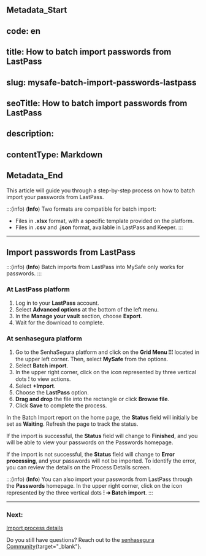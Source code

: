## Metadata_Start 
## code: en
## title: How to batch import passwords from LastPass 
## slug: mysafe-batch-import-passwords-lastpass 
## seoTitle: How to batch import passwords from LastPass 
## description:  
## contentType: Markdown 
## Metadata_End
This article will guide you through a step-by-step process on how to batch import your passwords from LastPass.

:::(info) (**Info**)
Two formats are compatible for batch import:
* Files in **.xlsx** format, with a specific template provided on the platform.
* Files in **.csv** and **.json** format, available in LastPass and Keeper.
:::
***
## Import passwords from LastPass

:::(info) (**Info**)
Batch imports from LastPass into MySafe only works for passwords.
:::
### At LastPass platform

1. Log in to your **LastPass** account.
2. Select **Advanced options** at the bottom of the left menu.
3. In the **Manage your vault** section, choose **Export**.
4. Wait for the download to complete.

### At senhasegura platform

1. Go to the SenhaSegura platform and click on the **Grid Menu ⁝⁝⁝** located in the upper left corner. Then, select **MySafe** from the options.
2. Select **Batch import**.
3. In the upper right corner, click on the icon represented by three vertical dots **⁝** to view actions.
4. Select **+Import**.
5. Choose the **LastPass** option.
6. **Drag and drop** the file into the rectangle or click **Browse file**.
7. Click **Save** to complete the process.

In the Batch Import report on the home page, the **Status** field will initially be set as **Waiting**. Refresh the page to track the status.

If the import is successful, the **Status** field will change to **Finished**, and you will be able to view your passwords on the Passwords homepage.

If the import is not successful, the **Status** field will change to **Error processing**, and your passwords will not be imported. To identify the error, you can review the details on the Process Details screen.

:::(info) (**Info**)
You can also import your passwords from LastPass through the **Passwords** homepage. In the upper right corner, click on the icon represented by the three vertical dots **⁝ ➔ Batch import**.
:::
***
### Next:
[Import process details](/v3-32/docs/mysafe-import-process-details)

Do you still have questions? Reach out to the [senhasegura Community](https://community.senhasegura.io/){target="_blank"}.
